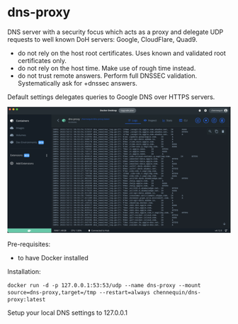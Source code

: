 # dns-proxy

DNS server with a security focus which acts as a proxy and delegate UDP requests to well known DoH servers: Google, CloudFlare, Quad9.
- do not rely on the host root certificates. Uses known and validated root certificates only.
- do not rely on the host time. Make use of rough time instead.
- do not trust remote answers. Perform full DNSSEC validation. Systematically ask for +dnssec answers.

Default settings delegates queries to Google DNS over HTTPS servers.

![](screenshot.png)

Pre-requisites:
- to have Docker installed

Installation:
 ```shell
 docker run -d -p 127.0.0.1:53:53/udp --name dns-proxy --mount source=dns-proxy,target=/tmp --restart=always chennequin/dns-proxy:latest
 ```

Setup your local DNS settings to 127.0.0.1
